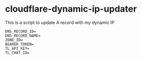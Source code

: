# cloudflare-dynamic-ip-updater

This is a script to update A record with my dynamic IP

```env
DNS_RECORD_ID=
DNS_RECORD_NAME=
ZONE_ID=
BEARER_TOKEN=
TL_API_KEY=
TL_CHAT_ID=
```